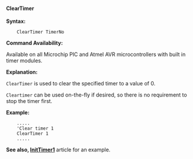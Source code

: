 <div class="section">

<div class="titlepage">

<div>

<div>

#### <span id="cleartimer"></span>ClearTimer

</div>

</div>

</div>

<span class="strong">**Syntax:**</span>

``` screen
    ClearTimer TimerNo
```

<span class="strong">**Command Availability:**</span>

Available on all Microchip PIC and Atmel AVR microcontrollers with built
in timer modules.

<span class="strong">**Explanation:**</span>

`ClearTimer` is used to clear the specified timer to a value of 0.

`Cleartimer` can be used on-the-fly if desired, so there is no
requirement to stop the timer first.

<span class="strong">**Example:**</span>

``` screen
    .....
    'Clear timer 1
    ClearTimer 1
    .....
```

<span class="strong">**See also,
<a href="inittimer1" class="link" title="InitTimer1">InitTimer1</a>**</span>
article for an example.

</div>
